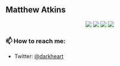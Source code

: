 ## Matthew Atkins

<p align="center">
  <img src="https://img.shields.io/badge/last%20major%20release-oct.%2028%202004-important" />
  <img src="https://img.shields.io/badge/unminified%20size-6%20feet%206%20inches-informational" />
  <img src="https://img.shields.io/badge/vulnerabilities-high-critical" />
  <img src="https://img.shields.io/badge/code%20quality-A%20for%20effort-success" />
</p>

### 📫 How to reach me:

- Twitter: [@darkheart](https://twitter.com/darkheart)
